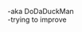 <p>-aka DoDaDuckMan <br>
  -trying to improve </p>


<!---
superducky43/superducky43 is a ✨ special ✨ repository because its `README.md` (this file) appears on your GitHub profile.
You can click the Preview link to take a look at your changes.
--->
